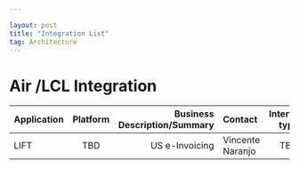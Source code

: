 ```yaml
---

layout: post
title: "Integration List"
tag: Architecture
---
```


# Air /LCL Integration

| Application | Platform | Business Description/Summary | Contact | Interface type |  Definition |
|:--------|:-------:|--------:|:--------|:-------:|--------:|
| LIFT | TBD | US e-Invoicing | Vincente Naranjo | TBD | unknown |